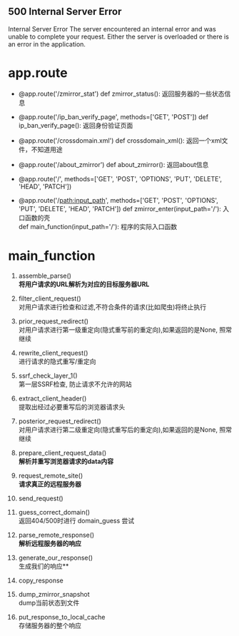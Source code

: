 ## 500 Internal Server Error
Internal Server Error
The server encountered an internal error and was unable to complete your request. Either the server is overloaded or there is an error in the application.

# app.route 
- @app.route('/zmirror_stat')
    def zmirror_status():           返回服务器的一些状态信息

- @app.route('/ip_ban_verify_page', methods=['GET', 'POST'])
    def ip_ban_verify_page():    返回身份验证页面

- @app.route('/crossdomain.xml')
    def crossdomain_xml():          返回一个xml文件，不知道用途

- @app.route('/about_zmirror')
    def about_zmirror():                   返回about信息

- @app.route('/', methods=['GET', 'POST', 'OPTIONS', 'PUT', 'DELETE', 'HEAD', 'PATCH'])
- @app.route('/<path:input_path>', methods=['GET', 'POST', 'OPTIONS', 'PUT', 'DELETE', 'HEAD', 'PATCH'])
    def zmirror_enter(input_path='/'):      入口函数的壳  
    def main_function(input_path='/'):   程序的实际入口函数  
# main_function

1. assemble_parse()               
**将用户请求的URL解析为对应的目标服务器URL**  
2. filter_client_request()          
对用户请求进行检查和过滤,不符合条件的请求(比如爬虫)将终止执行  
3. prior_request_redirect()         
对用户请求进行第一级重定向(隐式重写前的重定向),如果返回的是None, 照常继续  
4. rewrite_client_request()         
进行请求的隐式重写/重定向  
5. ssrf_check_layer_1()             
第一层SSRF检查, 防止请求不允许的网站  
6. extract_client_header()          
提取出经过必要重写后的浏览器请求头  
7. posterior_request_redirect()     
对用户请求进行第二级重定向(隐式重写后的重定向),如果返回的是None, 照常继续  
8. prepare_client_request_data()  
**解析并重写浏览器请求的data内容**  
9. request_remote_site()          
**请求真正的远程服务器**  
10. send_request()

11. guess_correct_domain()           
返回404/500时进行 domain_guess 尝试  
12. parse_remote_response()        
**解析远程服务器的响应**  
13. generate_our_response()        
生成我们的响应**  
14. copy_response  
15. dump_zmirror_snapshot            
dump当前状态到文件  
16. put_response_to_local_cache      
存储服务器的整个响应
